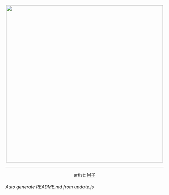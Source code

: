 
<p align="center">
  <img width="500" src="https://nekos.best/api/v2/neko/0545.png">
  <hr/>
  <center>
    artist: <a href="https://www.pixiv.net/en/artworks/93102909">M子</a>
  </center>
</p>


###### Auto generate README.md from update.js

